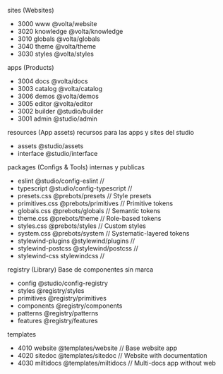 sites (Websites)
- 3000 www              @volta/website
- 3020 knowledge        @volta/knowledge
- 3010 globals          @volta/globals
- 3040 theme            @volta/theme
- 3030 styles           @volta/styles

apps (Products)
- 3004 docs             @volta/docs
- 3003 catalog          @volta/catalog
- 3006 demos            @volta/demos
- 3005 editor           @volta/editor
- 3002 builder          @studio/builder
- 3001 admin            @studio/admin

resources (App assets) recursos para las apps y sites del studio
- assets                @studio/assets
- interface             @studio/interface

packages  (Configs & Tools) internas y publicas
- eslint                @studio/config-eslint       //
- typescript            @studio/config-typescript   //
- presets.css           @prebots/presets            // Style presets
- primitives.css        @prebots/primitives         // Primitive tokens
- globals.css           @prebots/globals            // Semantic tokens
- theme.css             @prebots/theme              // Role-based tokens
- styles.css            @prebots/styles             // Custom styles
- system.css            @prebots/system             // Systematic-layered tokens
- stylewind-plugins     @stylewind/plugins          //
- stylewind-postcss     @stylewind/postcss          //
- stylewind-css         stylewindcss                //

registry (Library)  Base de componentes sin marca
- config                @studio/config-registry
- styles                @registry/styles
- primitives            @registry/primitives
- components            @registry/components
- patterns              @registry/patterns
- features              @registry/features

templates
- 4010 website          @templates/website      // Base website app
- 4020 sitedoc          @templates/sitedoc      // Website with documentation
- 4030 miltidocs        @templates/miltidocs    // Multi-docs app without web
